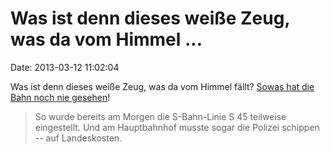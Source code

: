Was ist denn dieses weiße Zeug, was da vom Himmel \...
======================================================

Date: 2013-03-12 11:02:04

Was ist denn dieses weiße Zeug, was da vom Himmel fällt? [Sowas hat die
Bahn noch nie
gesehen](http://www.tagesspiegel.de/berlin/scheiss-seo-immer/7911736.html)!

> So wurde bereits am Morgen die S-Bahn-Linie S 45 teilweise
> eingestellt. Und am Hauptbahnhof musste sogar die Polizei schippen --
> auf Landeskosten.
